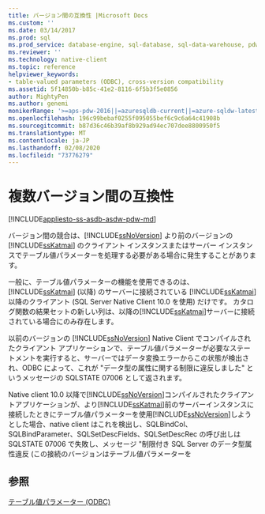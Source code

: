 ```yaml
---
title: バージョン間の互換性 |Microsoft Docs
ms.custom: ''
ms.date: 03/14/2017
ms.prod: sql
ms.prod_service: database-engine, sql-database, sql-data-warehouse, pdw
ms.reviewer: ''
ms.technology: native-client
ms.topic: reference
helpviewer_keywords:
- table-valued parameters (ODBC), cross-version compatibility
ms.assetid: 5f14850b-b85c-41e2-8116-6f5b3f5e0856
author: MightyPen
ms.author: genemi
monikerRange: '>=aps-pdw-2016||=azuresqldb-current||=azure-sqldw-latest||>=sql-server-2016||=sqlallproducts-allversions||>=sql-server-linux-2017||=azuresqldb-mi-current'
ms.openlocfilehash: 196c99bebaf0255f095055bef6c9c6a64c41908b
ms.sourcegitcommit: b87d36c46b39af8b929ad94ec707dee8800950f5
ms.translationtype: MT
ms.contentlocale: ja-JP
ms.lasthandoff: 02/08/2020
ms.locfileid: "73776279"
---
```

# <a name="cross-version-compatibility"></a>複数バージョン間の互換性
[!INCLUDE[appliesto-ss-asdb-asdw-pdw-md](../../includes/appliesto-ss-asdb-asdw-pdw-md.md)]

  バージョン間の競合は、[!INCLUDE[ssNoVersion](../../includes/ssnoversion-md.md)] より前のバージョンの [!INCLUDE[ssKatmai](../../includes/sskatmai-md.md)] のクライアント インスタンスまたはサーバー インスタンスでテーブル値パラメーターを処理する必要がある場合に発生することがあります。  
  
 一般に、テーブル値パラメーターの機能を使用できるのは、[!INCLUDE[ssKatmai](../../includes/sskatmai-md.md)] (以降) のサーバーに接続されている [!INCLUDE[ssKatmai](../../includes/sskatmai-md.md)] 以降のクライアント (SQL Server Native Client 10.0 を使用) だけです。 カタログ関数の結果セットの新しい列は、以降の[!INCLUDE[ssKatmai](../../includes/sskatmai-md.md)]サーバーに接続されている場合にのみ存在します。  
  
 以前のバージョンの [!INCLUDE[ssNoVersion](../../includes/ssnoversion-md.md)] Native Client でコンパイルされたクライアント アプリケーションで、テーブル値パラメーターが必要なステートメントを実行すると、サーバーではデータ変換エラーからこの状態が検出され、ODBC によって、これが "データ型の属性に関する制限に違反しました" というメッセージの SQLSTATE 07006 として返されます。  
  
 Native client 10.0 以降で[!INCLUDE[ssNoVersion](../../includes/ssnoversion-md.md)]コンパイルされたクライアントアプリケーションが、より[!INCLUDE[ssKatmai](../../includes/sskatmai-md.md)]前のサーバーインスタンスに接続したときにテーブル値パラメーターを使用[!INCLUDE[ssNoVersion](../../includes/ssnoversion-md.md)]しようとした場合、native client はこれを検出し、SQLBindCol、SQLBindParameter、SQLSetDescFields、SQLSetDescRec の呼び出しは SQLSTATE 07006 で失敗し、メッセージ "制限付き SQL Server のデータ型属性違反 (この接続のバージョンはテーブル値パラメーターを  
  
## <a name="see-also"></a>参照  
 [テーブル値パラメーター &#40;ODBC&#41;](../../relational-databases/native-client-odbc-table-valued-parameters/table-valued-parameters-odbc.md)  
  
  

